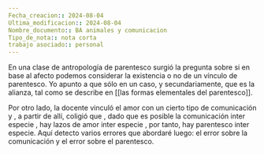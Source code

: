 ```yaml
---
Fecha_creacion:: 2024-08-04
Ultima_modificacion:: 2024-08-04
Nombre_documento:: BA animales y comunicacion
Tipo_de_nota:: nota corta 
trabajo asociado:: personal
---
```




En una clase de antropología de parentesco surgió la pregunta sobre si en base al afecto podemos considerar la existencia o no de un vínculo de parentesco. Yo apunto a que sólo en un caso, y secundariamente, que es la alianza, tal como se describe en [[las formas elementales del parentesco]]. 

Por otro lado, la docente vinculó el amor con un cierto tipo de comunicación y , a partir de allí, coligió que , dado que es posible la comunicación inter especie , hay lazos de amor inter especie , por tanto, hay parentesco inter especie. Aquí detecto varios errores que abordaré luego: el error sobre la comunicación y el error sobre el parentesco. 